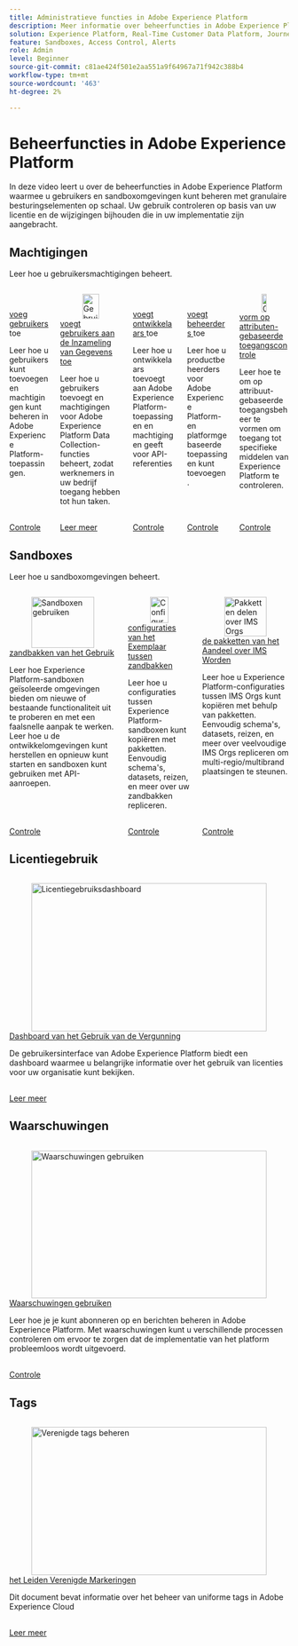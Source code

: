 ```yaml
---
title: Administratieve functies in Adobe Experience Platform
description: Meer informatie over beheerfuncties in Adobe Experience Platform
solution: Experience Platform, Real-Time Customer Data Platform, Journey Optimizer
feature: Sandboxes, Access Control, Alerts
role: Admin
level: Beginner
source-git-commit: c81ae424f501e2aa551a9f64967a71f942c388b4
workflow-type: tm+mt
source-wordcount: '463'
ht-degree: 2%

---
```


# Beheerfuncties in Adobe Experience Platform

In deze video leert u over de beheerfuncties in Adobe Experience Platform waarmee u gebruikers en sandboxomgevingen kunt beheren met granulaire besturingselementen op schaal. Uw gebruik controleren op basis van uw licentie en de wijzigingen bijhouden die in uw implementatie zijn aangebracht.

## Machtigingen

Leer hoe u gebruikersmachtigingen beheert.

<!-- CARDS
* add-users.md{title=Add users}
* add-developers.md{title=Add developers}
* add-product-administrators.md{title=Add administrators}
* configure-attribute-based-access-control.md
* https://experienceleague.adobe.com/en/docs/platform-learn/data-collection/users-and-permissions{title=Add users to Data Collection}
-->
<!-- START CARDS HTML - DO NOT MODIFY BY HAND -->
<div class="columns">
    <div class="column is-half-tablet is-half-desktop is-one-third-widescreen" aria-label="Add users">
        <div class="card" style="height: 100%; display: flex; flex-direction: column; height: 100%;">
            <div class="card-image">
                <figure class="image x-is-16by9">
                    <a href="add-users.md" title="Gebruikers toevoegen" target="_blank" rel="referrer">
                        <img class="is-bordered-r-small" src="https://video.tv.adobe.com/v/336081?format=jpeg&nocache=1739899941213" alt="Gebruikers toevoegen"
                             style="width: 100%; aspect-ratio: 16 / 9; object-fit: cover; overflow: hidden; display: block; margin: auto;">
                    </a>
                </figure>
            </div>
            <div class="card-content is-padded-small" style="display: flex; flex-direction: column; flex-grow: 1; justify-content: space-between;">
                <div class="top-card-content">
                    <p class="headline is-size-6 has-text-weight-bold">
                        <a href="add-users.md" target="_blank" rel="referrer" title="Gebruikers toevoegen"> voeg gebruikers </a> toe
                    </p>
                    <p class="is-size-6">Leer hoe u gebruikers kunt toevoegen en machtigingen kunt beheren in Adobe Experience Platform-toepassingen.</p>
                </div>
                <a href="add-users.md" target="_blank" rel="referrer" class="spectrum-Button spectrum-Button--outline spectrum-Button--primary spectrum-Button--sizeM" style="align-self: flex-start; margin-top: 1rem;">
                    <span class="spectrum-Button-label has-no-wrap has-text-weight-bold"> Controle </span>
                </a>
            </div>
        </div>
    </div>
    <div class="column is-half-tablet is-half-desktop is-one-third-widescreen" aria-label="Add users to Data Collection">
        <div class="card" style="height: 100%; display: flex; flex-direction: column; height: 100%;">
            <div class="card-image">
                <figure class="image x-is-16by9">
                    <a href="https://experienceleague.adobe.com/en/docs/platform-learn/data-collection/users-and-permissions" title="Gebruikers toevoegen aan gegevensverzameling" target="_blank" rel="referrer">
                        <img class="is-bordered-r-small" src="https://video.tv.adobe.com/v/28734/?format=jpeg&nocache=1739899941476" alt="Gebruikers toevoegen aan gegevensverzameling"
                             style="width: 100%; aspect-ratio: 16 / 9; object-fit: cover; overflow: hidden; display: block; margin: auto;">
                    </a>
                </figure>
            </div>
            <div class="card-content is-padded-small" style="display: flex; flex-direction: column; flex-grow: 1; justify-content: space-between;">
                <div class="top-card-content">
                    <p class="headline is-size-6 has-text-weight-bold">
                        <a href="https://experienceleague.adobe.com/en/docs/platform-learn/data-collection/users-and-permissions" target="_blank" rel="referrer" title="Gebruikers toevoegen aan gegevensverzameling"> voegt gebruikers aan de Inzameling van Gegevens toe </a>
                    </p>
                    <p class="is-size-6">Leer hoe u gebruikers toevoegt en machtigingen voor Adobe Experience Platform Data Collection-functies beheert, zodat werknemers in uw bedrijf toegang hebben tot hun taken.</p>
                </div>
                <a href="https://experienceleague.adobe.com/en/docs/platform-learn/data-collection/users-and-permissions" target="_blank" rel="referrer" class="spectrum-Button spectrum-Button--outline spectrum-Button--primary spectrum-Button--sizeM" style="align-self: flex-start; margin-top: 1rem;">
                    <span class="spectrum-Button-label has-no-wrap has-text-weight-bold"> Leer meer </span>
                </a>
            </div>
        </div>
    </div>
    <div class="column is-half-tablet is-half-desktop is-one-third-widescreen" aria-label="Add developers">
        <div class="card" style="height: 100%; display: flex; flex-direction: column; height: 100%;">
            <div class="card-image">
                <figure class="image x-is-16by9">
                    <a href="add-developers.md" title="Ontwikkelaars toevoegen" target="_blank" rel="referrer">
                        <img class="is-bordered-r-small" src="https://video.tv.adobe.com/v/3426407?format=jpeg&nocache=1739899941236" alt="Ontwikkelaars toevoegen"
                             style="width: 100%; aspect-ratio: 16 / 9; object-fit: cover; overflow: hidden; display: block; margin: auto;">
                    </a>
                </figure>
            </div>
            <div class="card-content is-padded-small" style="display: flex; flex-direction: column; flex-grow: 1; justify-content: space-between;">
                <div class="top-card-content">
                    <p class="headline is-size-6 has-text-weight-bold">
                        <a href="add-developers.md" target="_blank" rel="referrer" title="Ontwikkelaars toevoegen"> voegt ontwikkelaars </a> toe
                    </p>
                    <p class="is-size-6">Leer hoe u ontwikkelaars toevoegt aan Adobe Experience Platform-toepassingen en machtigingen geeft voor API-referenties</p>
                </div>
                <a href="add-developers.md" target="_blank" rel="referrer" class="spectrum-Button spectrum-Button--outline spectrum-Button--primary spectrum-Button--sizeM" style="align-self: flex-start; margin-top: 1rem;">
                    <span class="spectrum-Button-label has-no-wrap has-text-weight-bold"> Controle </span>
                </a>
            </div>
        </div>
    </div>
    <div class="column is-half-tablet is-half-desktop is-one-third-widescreen" aria-label="Add administrators">
        <div class="card" style="height: 100%; display: flex; flex-direction: column; height: 100%;">
            <div class="card-image">
                <figure class="image x-is-16by9">
                    <a href="add-product-administrators.md" title="Beheerders toevoegen" target="_blank" rel="referrer">
                        <img class="is-bordered-r-small" src="https://video.tv.adobe.com/v/333860?format=jpeg&nocache=1739899941246" alt="Beheerders toevoegen"
                             style="width: 100%; aspect-ratio: 16 / 9; object-fit: cover; overflow: hidden; display: block; margin: auto;">
                    </a>
                </figure>
            </div>
            <div class="card-content is-padded-small" style="display: flex; flex-direction: column; flex-grow: 1; justify-content: space-between;">
                <div class="top-card-content">
                    <p class="headline is-size-6 has-text-weight-bold">
                        <a href="add-product-administrators.md" target="_blank" rel="referrer" title="Beheerders toevoegen"> voegt beheerders </a> toe
                    </p>
                    <p class="is-size-6">Leer hoe u productbeheerders voor Adobe Experience Platform- en platformgebaseerde toepassingen kunt toevoegen.</p>
                </div>
                <a href="add-product-administrators.md" target="_blank" rel="referrer" class="spectrum-Button spectrum-Button--outline spectrum-Button--primary spectrum-Button--sizeM" style="align-self: flex-start; margin-top: 1rem;">
                    <span class="spectrum-Button-label has-no-wrap has-text-weight-bold"> Controle </span>
                </a>
            </div>
        </div>
    </div>
    <div class="column is-half-tablet is-half-desktop is-one-third-widescreen" aria-label="Configure attribute-based access control">
        <div class="card" style="height: 100%; display: flex; flex-direction: column; height: 100%;">
            <div class="card-image">
                <figure class="image x-is-16by9">
                    <a href="configure-attribute-based-access-control.md" title="Op kenmerken gebaseerd toegangsbeheer configureren" target="_blank" rel="referrer">
                        <img class="is-bordered-r-small" src="https://video.tv.adobe.com/v/345641?format=jpeg&nocache=1739899941225" alt="Op kenmerken gebaseerd toegangsbeheer configureren"
                             style="width: 100%; aspect-ratio: 16 / 9; object-fit: cover; overflow: hidden; display: block; margin: auto;">
                    </a>
                </figure>
            </div>
            <div class="card-content is-padded-small" style="display: flex; flex-direction: column; flex-grow: 1; justify-content: space-between;">
                <div class="top-card-content">
                    <p class="headline is-size-6 has-text-weight-bold">
                        <a href="configure-attribute-based-access-control.md" target="_blank" rel="referrer" title="Op kenmerken gebaseerd toegangsbeheer configureren"> vorm op attributen-gebaseerde toegangscontrole </a>
                    </p>
                    <p class="is-size-6">Leer hoe te om op attribuut-gebaseerde toegangsbeheer te vormen om toegang tot specifieke middelen van Experience Platform te controleren.</p>
                </div>
                <a href="configure-attribute-based-access-control.md" target="_blank" rel="referrer" class="spectrum-Button spectrum-Button--outline spectrum-Button--primary spectrum-Button--sizeM" style="align-self: flex-start; margin-top: 1rem;">
                    <span class="spectrum-Button-label has-no-wrap has-text-weight-bold"> Controle </span>
                </a>
            </div>
        </div>
    </div>
</div>
<!-- END CARDS HTML - DO NOT MODIFY BY HAND -->

## Sandboxes

Leer hoe u sandboxomgevingen beheert.

<!-- CARDS
* use-sandboxes.md
* copy-objects-between-sandboxes.md
* share-packages-across-orgs.md
-->
<!-- START CARDS HTML - DO NOT MODIFY BY HAND -->
<div class="columns">
    <div class="column is-half-tablet is-half-desktop is-one-third-widescreen" aria-label="Use sandboxes">
        <div class="card" style="height: 100%; display: flex; flex-direction: column; height: 100%;">
            <div class="card-image">
                <figure class="image x-is-16by9">
                    <a href="use-sandboxes.md" title="Sandboxen gebruiken" target="_blank" rel="referrer">
                        <img class="is-bordered-r-small" src="https://video.tv.adobe.com/v/29838/?format=jpeg&nocache=1739899941687" alt="Sandboxen gebruiken"
                             style="width: 100%; aspect-ratio: 16 / 9; object-fit: cover; overflow: hidden; display: block; margin: auto;">
                    </a>
                </figure>
            </div>
            <div class="card-content is-padded-small" style="display: flex; flex-direction: column; flex-grow: 1; justify-content: space-between;">
                <div class="top-card-content">
                    <p class="headline is-size-6 has-text-weight-bold">
                        <a href="use-sandboxes.md" target="_blank" rel="referrer" title="Sandboxen gebruiken"> zandbakken van het Gebruik </a>
                    </p>
                    <p class="is-size-6">Leer hoe Experience Platform-sandboxen geïsoleerde omgevingen bieden om nieuwe of bestaande functionaliteit uit te proberen en met een faalsnelle aanpak te werken. Leer hoe u de ontwikkelomgevingen kunt herstellen en opnieuw kunt starten en sandboxen kunt gebruiken met API-aanroepen.</p>
                </div>
                <a href="use-sandboxes.md" target="_blank" rel="referrer" class="spectrum-Button spectrum-Button--outline spectrum-Button--primary spectrum-Button--sizeM" style="align-self: flex-start; margin-top: 1rem;">
                    <span class="spectrum-Button-label has-no-wrap has-text-weight-bold"> Controle </span>
                </a>
            </div>
        </div>
    </div>
    <div class="column is-half-tablet is-half-desktop is-one-third-widescreen" aria-label="Copy configurations between sandboxes">
        <div class="card" style="height: 100%; display: flex; flex-direction: column; height: 100%;">
            <div class="card-image">
                <figure class="image x-is-16by9">
                    <a href="copy-objects-between-sandboxes.md" title="Configuraties kopiëren tussen sandboxen" target="_blank" rel="referrer">
                        <img class="is-bordered-r-small" src="https://video.tv.adobe.com/v/3424763/?format=jpeg&nocache=1739899941676" alt="Configuraties kopiëren tussen sandboxen"
                             style="width: 100%; aspect-ratio: 16 / 9; object-fit: cover; overflow: hidden; display: block; margin: auto;">
                    </a>
                </figure>
            </div>
            <div class="card-content is-padded-small" style="display: flex; flex-direction: column; flex-grow: 1; justify-content: space-between;">
                <div class="top-card-content">
                    <p class="headline is-size-6 has-text-weight-bold">
                        <a href="copy-objects-between-sandboxes.md" target="_blank" rel="referrer" title="Configuraties kopiëren tussen sandboxen"> configuraties van het Exemplaar tussen zandbakken </a>
                    </p>
                    <p class="is-size-6">Leer hoe u configuraties tussen Experience Platform-sandboxen kunt kopiëren met pakketten. Eenvoudig schema's, datasets, reizen, en meer over uw zandbakken repliceren.</p>
                </div>
                <a href="copy-objects-between-sandboxes.md" target="_blank" rel="referrer" class="spectrum-Button spectrum-Button--outline spectrum-Button--primary spectrum-Button--sizeM" style="align-self: flex-start; margin-top: 1rem;">
                    <span class="spectrum-Button-label has-no-wrap has-text-weight-bold"> Controle </span>
                </a>
            </div>
        </div>
    </div>
    <div class="column is-half-tablet is-half-desktop is-one-third-widescreen" aria-label="Share packages across IMS Orgs">
        <div class="card" style="height: 100%; display: flex; flex-direction: column; height: 100%;">
            <div class="card-image">
                <figure class="image x-is-16by9">
                    <a href="share-packages-across-orgs.md" title="Pakketten delen over IMS Orgs" target="_blank" rel="referrer">
                        <img class="is-bordered-r-small" src="https://video.tv.adobe.com/v/3435815/?format=jpeg&nocache=1739899941663" alt="Pakketten delen over IMS Orgs"
                             style="width: 100%; aspect-ratio: 16 / 9; object-fit: cover; overflow: hidden; display: block; margin: auto;">
                    </a>
                </figure>
            </div>
            <div class="card-content is-padded-small" style="display: flex; flex-direction: column; flex-grow: 1; justify-content: space-between;">
                <div class="top-card-content">
                    <p class="headline is-size-6 has-text-weight-bold">
                        <a href="share-packages-across-orgs.md" target="_blank" rel="referrer" title="Pakketten delen over IMS Orgs"> de pakketten van het Aandeel over IMS Worden </a>
                    </p>
                    <p class="is-size-6">Leer hoe u Experience Platform-configuraties tussen IMS Orgs kunt kopiëren met behulp van pakketten. Eenvoudig schema's, datasets, reizen, en meer over veelvoudige IMS Orgs repliceren om multi-regio/multibrand plaatsingen te steunen.</p>
                </div>
                <a href="share-packages-across-orgs.md" target="_blank" rel="referrer" class="spectrum-Button spectrum-Button--outline spectrum-Button--primary spectrum-Button--sizeM" style="align-self: flex-start; margin-top: 1rem;">
                    <span class="spectrum-Button-label has-no-wrap has-text-weight-bold"> Controle </span>
                </a>
            </div>
        </div>
    </div>
</div>
<!-- END CARDS HTML - DO NOT MODIFY BY HAND -->

## Licentiegebruik

<!-- CARDS
* https://experienceleague.adobe.com/en/docs/experience-platform/landing/license/license-usage-dashboard
-->
<!-- START CARDS HTML - DO NOT MODIFY BY HAND -->
<div class="columns">
    <div class="column is-half-tablet is-half-desktop is-one-third-widescreen" aria-label="License Usage Dashboard">
        <div class="card" style="height: 100%; display: flex; flex-direction: column; height: 100%;">
            <div class="card-image">
                <figure class="image x-is-16by9">
                    <a href="https://experienceleague.adobe.com/en/docs/experience-platform/landing/license/license-usage-dashboard" title="Licentiegebruiksdashboard" target="_blank" rel="referrer">
                        <img class="is-bordered-r-small" src="https://experienceleague.adobe.com/en/docs/experience-platform/landing/license/license-usage-dashboard./media_15ebe5d6a87c210826e7502ba8402e61caa4a8ec8.png?width=400&format=png&optimize=medium" alt="Licentiegebruiksdashboard"
                             style="width: 100%; aspect-ratio: 16 / 9; object-fit: cover; overflow: hidden; display: block; margin: auto;">
                    </a>
                </figure>
            </div>
            <div class="card-content is-padded-small" style="display: flex; flex-direction: column; flex-grow: 1; justify-content: space-between;">
                <div class="top-card-content">
                    <p class="headline is-size-6 has-text-weight-bold">
                        <a href="https://experienceleague.adobe.com/en/docs/experience-platform/landing/license/license-usage-dashboard" target="_blank" rel="referrer" title="Licentiegebruiksdashboard"> Dashboard van het Gebruik van de Vergunning </a>
                    </p>
                    <p class="is-size-6">De gebruikersinterface van Adobe Experience Platform biedt een dashboard waarmee u belangrijke informatie over het gebruik van licenties voor uw organisatie kunt bekijken.</p>
                </div>
                <a href="https://experienceleague.adobe.com/en/docs/experience-platform/landing/license/license-usage-dashboard" target="_blank" rel="referrer" class="spectrum-Button spectrum-Button--outline spectrum-Button--primary spectrum-Button--sizeM" style="align-self: flex-start; margin-top: 1rem;">
                    <span class="spectrum-Button-label has-no-wrap has-text-weight-bold"> Leer meer </span>
                </a>
            </div>
        </div>
    </div>
</div>
<!-- END CARDS HTML - DO NOT MODIFY BY HAND -->

## Waarschuwingen

<!-- CARDS
{cta = Watch}
* use-alerts.md
-->
<!-- START CARDS HTML - DO NOT MODIFY BY HAND -->
<div class="columns">
    <div class="column is-half-tablet is-half-desktop is-one-third-widescreen" aria-label="Use alerts">
        <div class="card" style="height: 100%; display: flex; flex-direction: column; height: 100%;">
            <div class="card-image">
                <figure class="image x-is-16by9">
                    <a href="use-alerts.md" title="Waarschuwingen gebruiken" target="_blank" rel="referrer">
                        <img class="is-bordered-r-small" src="https://video.tv.adobe.com/v/336218?format=jpeg&nocache=1739899942212" alt="Waarschuwingen gebruiken"
                             style="width: 100%; aspect-ratio: 16 / 9; object-fit: cover; overflow: hidden; display: block; margin: auto;">
                    </a>
                </figure>
            </div>
            <div class="card-content is-padded-small" style="display: flex; flex-direction: column; flex-grow: 1; justify-content: space-between;">
                <div class="top-card-content">
                    <p class="headline is-size-6 has-text-weight-bold">
                        <a href="use-alerts.md" target="_blank" rel="referrer" title="Waarschuwingen gebruiken">Waarschuwingen gebruiken</a>
                    </p>
                    <p class="is-size-6">Leer hoe je je kunt abonneren op en berichten beheren in Adobe Experience Platform. Met waarschuwingen kunt u verschillende processen controleren om ervoor te zorgen dat de implementatie van het platform probleemloos wordt uitgevoerd.</p>
                </div>
                <a href="use-alerts.md" target="_blank" rel="referrer" class="spectrum-Button spectrum-Button--outline spectrum-Button--primary spectrum-Button--sizeM" style="align-self: flex-start; margin-top: 1rem;">
                    <span class="spectrum-Button-label has-no-wrap has-text-weight-bold"> Controle </span>
                </a>
            </div>
        </div>
    </div>
</div>
<!-- END CARDS HTML - DO NOT MODIFY BY HAND -->

## Tags

<!-- CARDS
* https://experienceleague.adobe.com/en/docs/experience-platform/administrative-tags/ui/managing-tags
-->
<!-- START CARDS HTML - DO NOT MODIFY BY HAND -->
<div class="columns">
    <div class="column is-half-tablet is-half-desktop is-one-third-widescreen" aria-label="Managing Unified Tags">
        <div class="card" style="height: 100%; display: flex; flex-direction: column; height: 100%;">
            <div class="card-image">
                <figure class="image x-is-16by9">
                    <a href="https://experienceleague.adobe.com/en/docs/experience-platform/administrative-tags/ui/managing-tags" title="Verenigde tags beheren" target="_blank" rel="referrer">
                        <img class="is-bordered-r-small" src="https://experienceleague.adobe.com/en/docs/experience-platform/administrative-tags/ui/managing-tags./media_14b5a89a9bf89cb36a9e78864b1568e59c9d9d86b.png?width=400&format=png&optimize=medium" alt="Verenigde tags beheren"
                             style="width: 100%; aspect-ratio: 16 / 9; object-fit: cover; overflow: hidden; display: block; margin: auto;">
                    </a>
                </figure>
            </div>
            <div class="card-content is-padded-small" style="display: flex; flex-direction: column; flex-grow: 1; justify-content: space-between;">
                <div class="top-card-content">
                    <p class="headline is-size-6 has-text-weight-bold">
                        <a href="https://experienceleague.adobe.com/en/docs/experience-platform/administrative-tags/ui/managing-tags" target="_blank" rel="referrer" title="Verenigde tags beheren"> het Leiden Verenigde Markeringen </a>
                    </p>
                    <p class="is-size-6">Dit document bevat informatie over het beheer van uniforme tags in Adobe Experience Cloud</p>
                </div>
                <a href="https://experienceleague.adobe.com/en/docs/experience-platform/administrative-tags/ui/managing-tags" target="_blank" rel="referrer" class="spectrum-Button spectrum-Button--outline spectrum-Button--primary spectrum-Button--sizeM" style="align-self: flex-start; margin-top: 1rem;">
                    <span class="spectrum-Button-label has-no-wrap has-text-weight-bold"> Leer meer </span>
                </a>
            </div>
        </div>
    </div>
</div>
<!-- END CARDS HTML - DO NOT MODIFY BY HAND -->
